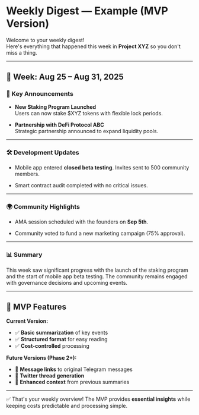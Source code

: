 # Weekly Digest — Example (MVP Version)

Welcome to your weekly digest!  
Here's everything that happened this week in **Project XYZ** so you don't miss a thing.  

---

## 📅 Week: Aug 25 – Aug 31, 2025  

### 🔑 Key Announcements  
- **New Staking Program Launched**  
  Users can now stake $XYZ tokens with flexible lock periods.  

- **Partnership with DeFi Protocol ABC**  
  Strategic partnership announced to expand liquidity pools.  

---

### 🛠 Development Updates  
- Mobile app entered **closed beta testing**. Invites sent to 500 community members.  

- Smart contract audit completed with no critical issues.  

---

### 🌍 Community Highlights  
- AMA session scheduled with the founders on **Sep 5th**.  

- Community voted to fund a new marketing campaign (75% approval).  

---

### 📊 Summary  
This week saw significant progress with the launch of the staking program and the start of mobile app beta testing. The community remains engaged with governance decisions and upcoming events.

---

## 🎯 MVP Features

**Current Version:**
- ✅ **Basic summarization** of key events
- ✅ **Structured format** for easy reading
- ✅ **Cost-controlled** processing

**Future Versions (Phase 2+):**
- 🔄 **Message links** to original Telegram messages
- 🔄 **Twitter thread generation**
- 🔄 **Enhanced context** from previous summaries

---

✅ That's your weekly overview! The MVP provides **essential insights** while keeping costs predictable and processing simple.
